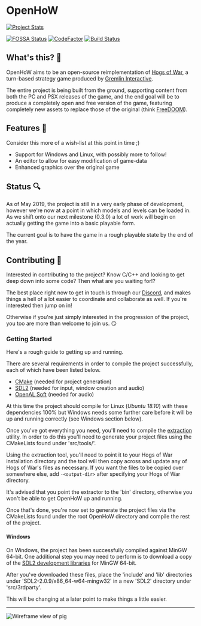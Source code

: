 # OpenHoW

[![Project Stats](https://www.openhub.net/p/openhow/widgets/project_thin_badge.gif)](https://www.openhub.net/p/openhow) 

[![FOSSA Status](https://app.fossa.io/api/projects/git%2Bgithub.com%2FTalonBraveInfo%2FOpenHoW.svg?type=shield)](https://app.fossa.io/projects/git%2Bgithub.com%2FTalonBraveInfo%2FOpenHoW?ref=badge_shield)
[![CodeFactor](https://www.codefactor.io/repository/github/talonbraveinfo/openhow/badge)](https://www.codefactor.io/repository/github/talonbraveinfo/openhow)
[![Build Status](https://badge.buildkite.com/91e09e49d899659cf45b4898c8aaeb9d5927f2a7b23eaafb28.svg)](https://buildkite.com/solemnwarning/openhow)

## What's this? :pig:
OpenHoW aims to be an open-source reimplementation of [Hogs of War](https://en.wikipedia.org/wiki/Hogs_of_War),
a turn-based strategy game produced by [Gremlin Interactive](https://en.wikipedia.org/wiki/Gremlin_Interactive).

The entire project is being built from the ground, supporting 
content from both the PC and PSX releases of the game, and 
the end goal will be to produce a completely open and free 
version of the game, featuring completely new assets to 
replace those of the original (think 
[FreeDOOM](https://freedoom.github.io/)).

## Features :page_with_curl:
Consider this more of a wish-list at this  point in time ;)
* Support for Windows and Linux, with possibly more to follow!
* An editor to allow for easy modification of game-data
* Enhanced graphics over the original game

## Status :mag:
As of May 2019, the project is still in a very early phase of development, however we're now at a point
in which models and levels can be loaded in. As we shift onto our next milestone (0.3.0)
a lot of work will begin on actually getting the game into a basic playable form.

The current goal is to have the game in a rough playable state by the end of the year.

## Contributing :hammer:
Interested in contributing to the project? Know C/C++ and looking to get deep down
into some code? Then what are you waiting for!?

The best place right now to get in touch is through our [Discord](https://discord.gg/YMHJa6p),
and makes things a hell of a lot easier to coordinate and collaborate as well. If you're
interested then jump on in!

Otherwise if you're just simply interested in the progression of the project, you too
are more than welcome to join us. :smirk:

### Getting Started

Here's a rough guide to getting up and running.

There are several requirements in order to compile the project successfully, each of which
have been listed below.

* [CMake](https://cmake.org/) (needed for project generation)
* [SDL2](https://www.libsdl.org/) (needed for input, window creation and audio)
* [OpenAL Soft](https://github.com/kcat/openal-soft) (needed for audio)

At this time the project should compile for Linux (_Ubuntu 18.10_) with these dependencies 100%
but Windows needs some further care before it will be up and running correctly (see Windows section below).

Once you've got everything you need, you'll need to compile the [extraction](https://github.com/TalonBraveInfo/OpenHoW/tree/master/src/tools/extractor) utility. In order to do this you'll need to generate your project files
using the CMakeLists found under 'src/tools/'.

Using the extraction tool, you'll need to point it to your Hogs of War installation directory and the tool will then copy across and update any of Hogs of War's files as necessary. If you want the files to be copied over somewhere else, add `-<output-dir>` after specifying your Hogs of War directory.

It's advised that you point the extractor to the 'bin' directory, otherwise you won't be able to get OpenHoW up and running.

Once that's done, you're now set to generate the project files via the 
CMakeLists found under the root OpenHoW directory and compile the rest of the project.

#### Windows

On Windows, the project has been successfully compiled against MinGW 64-bit. One additional step
you may need to perform is to download a copy of the [SDL2 development libraries](https://www.libsdl.org/release/SDL2-devel-2.0.9-mingw.tar.gz)
for MinGW 64-bit.

After you've downloaded these files, place the 'include' and 'lib' directories under 'SDL2-2.0.9/x86_64-w64-mingw32'
in a new 'SDL2' directory under 'src/3rdparty'.

This will be changing at a later point to make things a little easier.

----

![Wireframe view of pig](https://github.com/TalonBraveInfo/HogViewer/blob/master/preview/wireframe00.png?raw=true)
